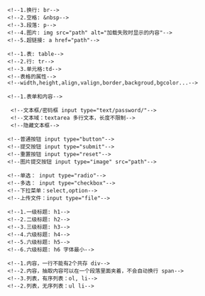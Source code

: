 <!--仅练习常用标签-->

<!--一、元素-->
    <!--1.换行: br-->
    <!--2.空格: &nbsp-->
    <!--3.段落: p-->
    <!--4.图片: img src="path" alt="加载失败时显示的内容"-->
    <!--5.超链接: a href="path"-->

<!--二、Table-->
    <!--1.表: table-->
    <!--2.行: tr-->
    <!--3.单元格:td-->
    <!--表格的属性-->
    <!--width,height,align,valign,border,backgroud,bgcolor...-->

<!--三、表单元素-->
    <!--1.表单和内容-->
<!--1.文本类-->
     <!--文本框/密码框 input type="text/password/"-->
     <!--文本域：textarea 多行文本，长度不限制-->
     <!--隐藏文本框-->

<!--2.按钮类-->
    <!--普通按钮 input type="button"-->
    <!--提交按钮 input type="submit"-->
    <!--重置按钮 input type="reset"-->
    <!--图片提交按钮 input type="image" src="path"-->

<!--3.选择类-->
    <!--单选： input type="radio"-->
    <!--多选： input type="checkbox"-->
    <!--下拉菜单：select,option-->
    <!--上传文件：input type="file"-->

<!--四、标题标记-->
    <!--1.一级标题: h1-->
    <!--2.二级标题: h2-->
    <!--3.三级标题: h3-->
    <!--4.六级标题: h4-->
    <!--5.六级标题: h5-->
    <!--6.六级标题: h6 字体最小-->

<!--五、层标签-->
    <!--1.内容，一行不能有2个共存 div-->
    <!--2.内容，抽取内容可以在一个段落里面夹着，不会自动换行 span-->
    <!--3.列表，有序列表：ol, li-->
    <!--2.列表，无序列表：ul li-->
